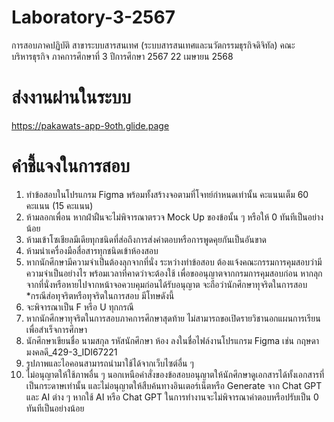 # Laboratory-3-2567
การสอบภาคปฏิบัติ สาขาระบบสารสนเทศ (ระบบสารสนเทศและนวัตกรรมธุรกิจดิจิทัล) คณะบริหารธุรกิจ ภาคการศึกษาที่ 3 ปีการศึกษา 2567 22 เมษายน 2568

# ส่งงานผ่านในระบบ
https://pakawats-app-9oth.glide.page

# คำชี้แจงในการสอบ
1.	ทำข้อสอบในโปรแกรม Figma พร้อมทั้งสร้างจอตามที่โจทย์กำหนดเท่านั้น คะแนนเต็ม 60 คะแนน (15 คะแนน) 
2.	ห้ามลอกเพื่อน หากฝ่าฝืนจะไม่พิจารณาตรวจ Mock Up ของข้อนั้น ๆ หรือให้ 0 ทันทีเป็นอย่างน้อย
3.	ห้ามเข้าโซเชียลมีเดียทุกชนิดที่ส่อถึงการส่งคำตอบหรือการพูดคุยกันเป็นอันขาด
4.	ห้ามนำเครื่องมือสื่อสารทุกชนิดเข้าห้องสอบ
5.	หากนักศึกษามีความจำเป็นต้องลุกจากที่นั่ง ระหว่างทำข้อสอบ ต้องแจ้งคณะกรรมการคุมสอบว่ามีความจำเป็นอย่างไร พร้อมเวลาที่คาดว่าจะต้องใช้ เพื่อขออนุญาตจากกรมการคุมสอบก่อน หากลุกจากที่นั่งหรือหายไปจากหน้าจอควบคุมก่อนได้รับอนุญาต จะถือว่านักศึกษาทุจริตในการสอบ
*กรณีส่อทุจริตหรือทุจริตในการสอบ มีโทษดังนี้
6.	จะพิจารณาเป็น F หรือ U ทุกกรณี 
7.	หากนักศึกษาทุจริตในการสอบภาคการศึกษาสุดท้าย ไม่สามารถขอเปิดรายวิชานอกแผนการเรียนเพื่อสำเร็จการศึกษา
8.	นักศึกษาเขียนชื่อ นามสกุล รหัสนักศึกษา ห้อง ลงในชื่อไฟล์งานโปรแกรม Figma เช่น กฤษดา มงคลดี_429-3_IDI67221
9.	รูปภาพและไอคอนสามารถนำมาใช้ได้จากเว็บไซต์อื่น ๆ
10.	ไม่อนุญาตให้ใช้ภาพอื่น ๆ นอกเหนือคำสั่งของข้อสอบอนุญาตให้นักศึกษาดูเอกสารได้ทั้งเอกสารที่เป็นกระดาษเท่านั้น และไม่อนุญาตให้สืบค้นทางอินเตอร์เน็ตหรือ Generate จาก Chat GPT และ AI ต่าง ๆ หากใช้ AI หรือ Chat GPT ในการทำงานจะไม่พิจารณาคำตอบหรือปรับเป็น 0 ทันทีเป็นอย่างน้อย
